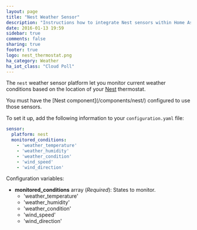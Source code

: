 ```yaml
---
layout: page
title: "Nest Weather Sensor"
description: "Instructions how to integrate Nest sensors within Home Assistant."
date: 2016-01-13 19:59
sidebar: true
comments: false
sharing: true
footer: true
logo: nest_thermostat.png
ha_category: Weather
ha_iot_class: "Cloud Poll"
---
```



The `nest` weather sensor platform let you monitor current weather conditions based on the location of your [Nest](https://nest.com) thermostat.

<p class='note'>
You must have the [Nest component](/components/nest/) configured to use those sensors.
</p>

To set it up, add the following information to your `configuration.yaml` file:

```yaml
sensor:
  platform: nest
  monitored_conditions:
    - 'weather_temperature'
    - 'weather_humidity'
    - 'weather_condition'
    - 'wind_speed'
    - 'wind_direction'
```

Configuration variables:

- **monitored_conditions** array (*Required*): States to monitor.
    - 'weather_temperature'
    - 'weather_humidity'
    - 'weather_condition'
    - 'wind_speed'
    - 'wind_direction'


